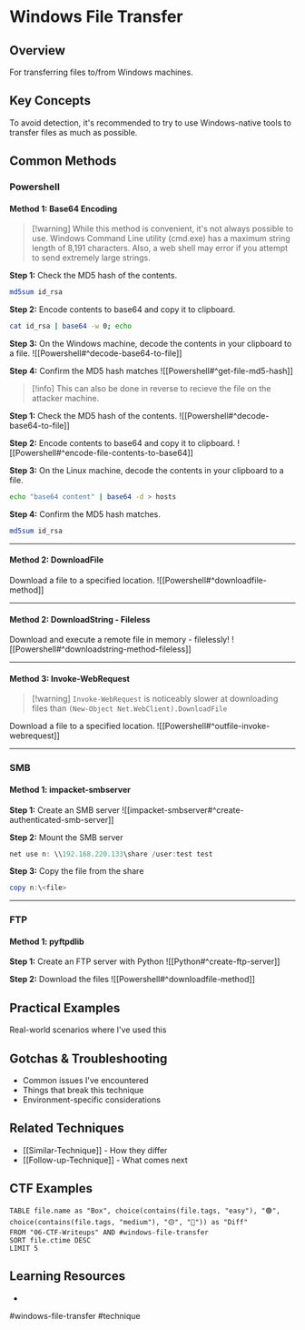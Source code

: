# Windows File Transfer

## Overview

For transferring files to/from Windows machines.

## Key Concepts

To avoid detection, it's recommended to try to use Windows-native tools to transfer files as much as possible.

## Common Methods

### Powershell

#### Method 1: Base64 Encoding

> [!warning] While this method is convenient, it's not always possible to use. Windows Command Line utility (cmd.exe) has a maximum string length of 8,191 characters. Also, a web shell may error if you attempt to send extremely large strings. 

**Step 1:** Check the MD5 hash of the contents.
```bash
md5sum id_rsa
```

**Step 2:** Encode contents to base64 and copy it to clipboard.
```bash
cat id_rsa | base64 -w 0; echo
```

**Step 3:** On the Windows machine, decode the contents in your clipboard to a file.
![[Powershell#^decode-base64-to-file]]

**Step 4:** Confirm the MD5 hash matches
![[Powershell#^get-file-md5-hash]]

>[!info] This can also be done in reverse to recieve the file on the attacker machine.

**Step 1:** Check the MD5 hash of the contents.
![[Powershell#^decode-base64-to-file]]

**Step 2:** Encode contents to base64 and copy it to clipboard.
![[Powershell#^encode-file-contents-to-base64]]

**Step 3:** On the Linux machine, decode the contents in your clipboard to a file.
```bash
echo "base64 content" | base64 -d > hosts
```

**Step 4:** Confirm the MD5 hash matches.
```bash
md5sum id_rsa
```


---
#### Method 2:  DownloadFile

Download a file to a specified location.
![[Powershell#^downloadfile-method]]

---
#### Method 2:  DownloadString - Fileless

Download and execute a remote file in memory - filelessly!
![[Powershell#^downloadstring-method-fileless]]

---
#### Method 3: Invoke-WebRequest

> [!warning]  `Invoke-WebRequest` is noticeably slower at downloading files than `(New-Object Net.WebClient).DownloadFile`

Download a file to a specified location.
![[Powershell#^outfile-invoke-webrequest]]

---
### SMB

#### Method 1: impacket-smbserver

**Step 1:** Create an SMB server
![[impacket-smbserver#^create-authenticated-smb-server]]

**Step 2:** Mount the SMB server
```powershell
net use n: \\192.168.220.133\share /user:test test
```

**Step 3:** Copy the file from the share
```powershell
copy n:\<file>
```

---
### FTP

#### Method 1: pyftpdlib

**Step 1:** Create an FTP server with Python
![[Python#^create-ftp-server]]

**Step 2:** Download the files
![[Powershell#^downloadfile-method]]




## Practical Examples

Real-world scenarios where I've used this

## Gotchas & Troubleshooting

- Common issues I've encountered
- Things that break this technique
- Environment-specific considerations

## Related Techniques

- [[Similar-Technique]] - How they differ
- [[Follow-up-Technique]] - What comes next

## CTF Examples

```dataview
TABLE file.name as "Box", choice(contains(file.tags, "easy"), "🟢", choice(contains(file.tags, "medium"), "🟡", "🔴")) as "Diff"
FROM "06-CTF-Writeups" AND #windows-file-transfer
SORT file.ctime DESC
LIMIT 5
```

## Learning Resources

- 

#windows-file-transfer #technique